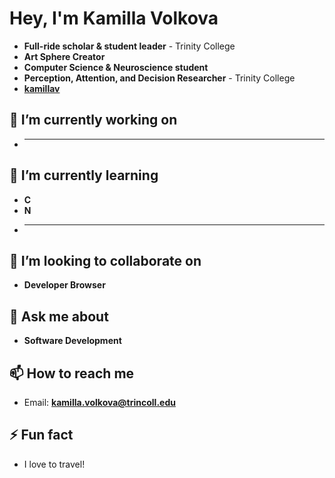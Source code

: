# Hey, I'm Kamilla Volkova

- **Full-ride scholar & student leader** - Trinity College
- **Art Sphere Creator**
- **Computer Science & Neuroscience student**
- **Perception, Attention, and Decision Researcher** - Trinity College
- **[kamillav](https://github.com/kamillav)**

## 🔭 I’m currently working on
- ****

## 🌱 I’m currently learning
- **C**
- **N**
- ****

## 👯 I’m looking to collaborate on
- **Developer Browser**

## 💬 Ask me about
- **Software Development**

## 📫 How to reach me
- Email: **kamilla.volkova@trincoll.edu**

## ⚡ Fun fact
- I love to travel!
